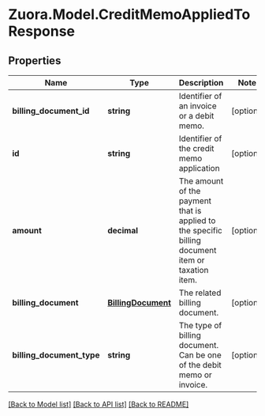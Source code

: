 
# Zuora.Model.CreditMemoAppliedToResponse

## Properties

Name | Type | Description | Notes
------------ | ------------- | ------------- | -------------
**billing_document_id** | **string** | Identifier of an invoice or a debit memo. | [optional] 
**id** | **string** | Identifier of the credit memo application | [optional] 
**amount** | **decimal** | The amount of the payment that is applied to the specific billing document item or taxation item. | [optional] 
**billing_document** | [**BillingDocument**](BillingDocument.md) | The related billing document. | [optional] 
**billing_document_type** | **string** | The type of billing document. Can be one of the debit memo or invoice. | [optional] 

[[Back to Model list]](../README.md#documentation-for-models)
[[Back to API list]](../README.md#documentation-for-api-endpoints)
[[Back to README]](../README.md)

